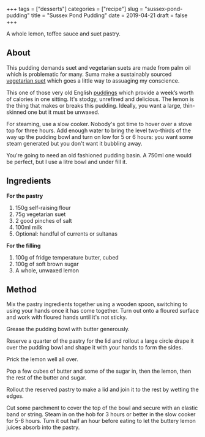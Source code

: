 +++
tags = ["desserts"]
categories = ["recipe"]
slug = "sussex-pond-pudding"
title = "Sussex Pond Pudding"
date = 2019-04-21
draft = false
+++

A whole lemon, toffee sauce and suet pastry. 

<!--more-->

## About
This pudding demands suet and vegetarian suets are made from palm oil which is problematic for many. Suma make a sustainably sourced [vegetarian suet](https://www.sumawholesale.com/suma-suet-vegetarian-6-x-250g-gt028.html) which goes a little way to assuaging my conscience. 

This one of those very old English [puddings](https://en.wikipedia.org/wiki/Sussex_pond_pudding) which provide a week’s worth of calories in one sitting. It's stodgy, unrefined and delicious. The lemon is the thing that makes or breaks this pudding. Ideally, you want a large, thin-skinned one but it must be unwaxed. 

For steaming, use a slow cooker. Nobody's got time to hover over a stove top for three hours. Add enough water to bring the level two-thirds of the way up the pudding bowl and turn on low for 5 or 6 hours: you want some steam generated but you don't want it bubbling away. 

You're going to need an old fashioned pudding basin. A 750ml one would be perfect, but I use a litre bowl and under fill it. 

## Ingredients
**For the pastry**
1. 150g self-raising flour
2. 75g vegetarian suet
3. 2 good pinches of salt
4. 100ml milk
5. Optional: handful of currents or sultanas 

**For the filling**
1. 100g of fridge temperature butter, cubed
2. 100g of soft brown sugar
3. A whole, unwaxed lemon


## Method
Mix the pastry ingredients together using a wooden spoon, switching to using your hands once it has come together. Turn out onto a floured surface and work with floured hands until it's not sticky. 

Grease the pudding bowl with butter generously. 

Reserve a quarter of the pastry for the lid and rollout a large circle drape it over the pudding bowl and shape it with your hands to form the sides. 

Prick the lemon well all over. 

Pop a few cubes of butter and some of the sugar in, then the lemon, then the rest of the butter and sugar. 

Rollout the reserved pastry to make a lid and join it to the rest by wetting the edges. 

Cut some parchment to cover the top of the bowl and secure with an elastic band or string. Steam in on the hob for 3 hours or better in the slow cooker for 5-6 hours. Turn it out half an hour before eating to let the buttery lemon juices absorb into the pastry. 
